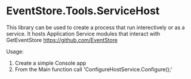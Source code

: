 # EventStore.Tools.ServiceHost
This library can be used to create a process that run interectively or as a service. It hosts Application Service modules that interact with GetEventStore https://github.com/EventStore  
  
Usage:  
1) Create a simple Console app  
2) From the Main function call 'ConfigureHostService.Configure();' 
